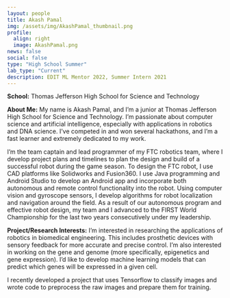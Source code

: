 ```yaml
---
layout: people
title: Akash Pamal
img: /assets/img/AkashPamal_thumbnail.png
profile:
  align: right
  image: AkashPamal.png
news: false
social: false
type: "High School Summer"
lab_type: "Current"
description: EDIT ML Mentor 2022, Summer Intern 2021
---
```


**School:** Thomas Jefferson High School for Science and Technology

**About Me:**
My name is Akash Pamal, and I’m a junior at Thomas Jefferson High School for Science and Technology. I’m passionate about computer science and artificial intelligence, especially with applications in robotics and DNA science. I’ve competed in and won several hackathons, and I’m a fast learner and extremely dedicated to my work.

I’m the team captain and lead programmer of my FTC robotics team, where I develop project plans and timelines to plan the design and build of a successful robot during the game season. To design the FTC robot, I use CAD platforms like Solidworks and Fusion360. I use Java programming and Android Studio to develop an Android app and incorporate both autonomous and remote control functionality into the robot. Using computer vision and gyroscope sensors, I develop algorithms for robot localization and navigation around the field. As a result of our autonomous program and effective robot design, my team and I advanced to the FIRST World Championship for the last two years consecutively under my leadership.

**Project/Research Interests:**
I’m interested in researching the applications of robotics in biomedical engineering. This includes prosthetic devices with sensory feedback for more accurate and precise control. I’m also interested in working on the gene and genome (more specifically, epigenetics and gene expression). I’d like to develop machine learning models that can predict which genes will be expressed in a given cell.

I recently developed a project that uses Tensorflow to classify images and wrote code to preprocess the raw images and prepare them for training.
